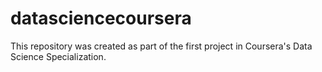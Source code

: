 # datasciencecoursera
This repository was created as part of the first project in Coursera's Data Science Specialization.
